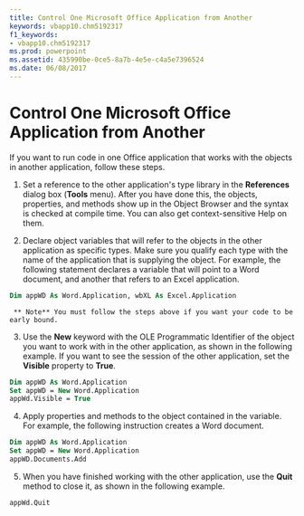 ```yaml
---
title: Control One Microsoft Office Application from Another
keywords: vbapp10.chm5192317
f1_keywords:
- vbapp10.chm5192317
ms.prod: powerpoint
ms.assetid: 435990be-0ce5-8a7b-4e5e-c4a5e7396524
ms.date: 06/08/2017
---
```



# Control One Microsoft Office Application from Another

If you want to run code in one Office application that works with the objects in another application, follow these steps.


1. Set a reference to the other application's type library in the  **References** dialog box (**Tools** menu). After you have done this, the objects, properties, and methods show up in the Object Browser and the syntax is checked at compile time. You can also get context-sensitive Help on them.
    
2. Declare object variables that will refer to the objects in the other application as specific types. Make sure you qualify each type with the name of the application that is supplying the object. For example, the following statement declares a variable that will point to a Word document, and another that refers to an Excel application. 
    
```vb
Dim appWD As Word.Application, wbXL As Excel.Application 
  ```


     ** Note** You must follow the steps above if you want your code to be early bound.
    
3. Use the  **New** keyword with the OLE Programmatic Identifier of the object you want to work with in the other application, as shown in the following example. If you want to see the session of the other application, set the **Visible** property to **True**.
    
```vb
Dim appWD As Word.Application  
Set appWD = New Word.Application  
appWd.Visible = True 
  ```

4. Apply properties and methods to the object contained in the variable. For example, the following instruction creates a Word document. 
    
```vb
Dim appWD As Word.Application 
Set appWD = New Word.Application 
appWD.Documents.Add 
  ```

5. When you have finished working with the other application, use the  **Quit** method to close it, as shown in the following example.
    
  ```vb
  appWd.Quit 
  ```


